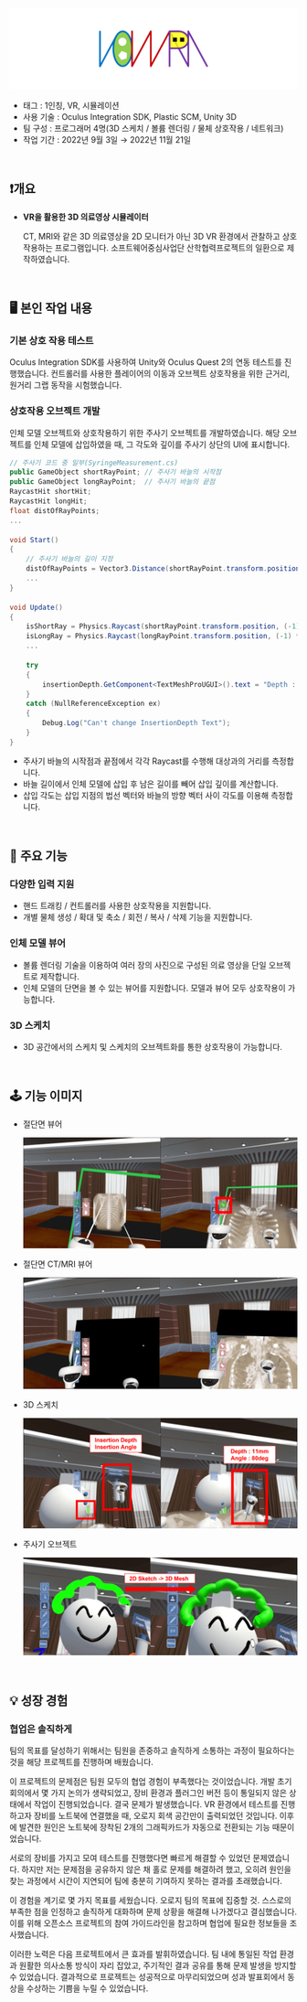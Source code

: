 ![배너.png](/ReadMeSource/banner.png)

- 태그 : 1인칭, VR, 시뮬레이션
- 사용 기술 : Oculus Integration SDK, Plastic SCM, Unity 3D
- 팀 구성 : 프로그래머 4명(3D 스케치 / 볼륨 렌더링 / 물체 상호작용 / 네트워크)
- 작업 기간 : 2022년 9월 3일 → 2022년 11월 21일
<br>

## ❗개요
- **VR을 활용한 3D 의료영상 시뮬레이터**
    
     CT, MRI와 같은 3D 의료영상을 2D 모니터가 아닌 3D VR 환경에서 관찰하고 상호작용하는 프로그램입니다. 소프트웨어중심사업단 산학협력프로젝트의 일환으로 제작하였습니다.
<br>


## 🖥️ 본인 작업 내용

### 기본 상호 작용 테스트

 Oculus Integration SDK를 사용하여 Unity와 Oculus Quest 2의 연동 테스트를 진행했습니다. 컨트롤러를 사용한 플레이어의 이동과 오브젝트 상호작용을 위한 근거리, 원거리 그랩 동작을 시험했습니다.

### 상호작용 오브젝트 개발
 인체 모델 오브젝트와 상호작용하기 위한 주사기 오브젝트를 개발하였습니다. 해당 오브젝트를 인체 모델에 삽입하였을 때, 그 각도와 깊이를 주사기 상단의 UI에 표시합니다.  

```cs
// 주사기 코드 중 일부(SyringeMeasurement.cs)
public GameObject shortRayPoint; // 주사기 바늘의 시작점
public GameObject longRayPoint;  // 주사기 바늘의 끝점
RaycastHit shortHit;
RaycastHit longHit;
float distOfRayPoints;
...

void Start()
{
    // 주사기 바늘의 길이 지정
    distOfRayPoints = Vector3.Distance(shortRayPoint.transform.position, longRayPoint.transform.position);
	...
}

void Update()
{
    isShortRay = Physics.Raycast(shortRayPoint.transform.position, (-1) * shortRayPoint.transform.up, out shortHit, maxDistance);
    isLongRay = Physics.Raycast(longRayPoint.transform.position, (-1) * longRayPoint.transform.up, out longHit, maxDistance);
    ...

    try
    {
        insertionDepth.GetComponent<TextMeshProUGUI>().text = "Depth : " + (Mathf.Round(1000 * (distOfRayPoints - longHit.distance))).ToString() + "mm";
    }
    catch (NullReferenceException ex)
    {
        Debug.Log("Can't change InsertionDepth Text");
    }
}
```
- 주사기 바늘의 시작점과 끝점에서 각각 Raycast를 수행해 대상과의 거리를 측정합니다.
- 바늘 길이에서 인체 모델에 삽입 후 남은 길이를 빼어 삽입 깊이를 계산합니다.
- 삽입 각도는 삽입 지점의 법선 벡터와 바늘의 방향 벡터 사이 각도를 이용해 측정합니다.
<br>

## 📜 주요 기능

### 다양한 입력 지원

- 핸드 트래킹 / 컨트롤러를 사용한 상호작용을 지원합니다.
- 개별 물체 생성 / 확대 및 축소 / 회전 / 복사 / 삭제 기능을 지원합니다.

### 인체 모델 뷰어

- 볼륨 렌더링 기술을 이용하여 여러 장의 사진으로 구성된 의료 영상을 단일 오브젝트로 제작합니다.
- 인체 모델의 단면을 볼 수 있는 뷰어를 지원합니다. 모델과 뷰어 모두 상호작용이 가능합니다.

### 3D 스케치

- 3D 공간에서의 스케치 및 스케치의 오브젝트화를 통한 상호작용이 가능합니다.
<br>

## 🕹️ 기능 이미지
- 절단면 뷰어
    
    ![절단면 뷰어.png](/ReadMeSource/viewer1.png)
    
- 절단면 CT/MRI 뷰어
    
    ![절단면 CTnMRI.png](/ReadMeSource/viewer2.png)
    
- 3D 스케치
    
    ![3D 스케치.png](/ReadMeSource/3Dsketch.png)
    
- 주사기 오브젝트
    
    ![주사기.png](/ReadMeSource/syringe.png)
<br>    


## 💡 성장 경험

### 협업은 솔직하게

팀의 목표를 달성하기 위해서는 팀원을 존중하고 솔직하게 소통하는 과정이 필요하다는 것을 해당 프로젝트를 진행하며 배웠습니다. 

 이 프로젝트의 문제점은 팀원 모두의 협업 경험이 부족했다는 것이었습니다. 개발 초기 회의에서 몇 가지 논의가 생략되었고, 장비 환경과 플러그인 버전 등이 통일되지 않은 상태에서 작업이 진행되었습니다. 결국 문제가 발생했습니다. VR 환경에서 테스트를 진행하고자 장비를 노트북에 연결했을 때, 오로지 회색 공간만이 출력되었던 것입니다. 이후에 발견한 원인은 노트북에 장착된 2개의 그래픽카드가 자동으로 전환되는 기능 때문이었습니다.

 서로의 장비를 가지고 모여 테스트를 진행했다면 빠르게 해결할 수 있었던 문제였습니다. 하지만 저는 문제점을 공유하지 않은 채 홀로 문제를 해결하려 했고, 오히려 원인을 찾는 과정에서 시간이 지연되어 팀에 충분히 기여하지 못하는 결과를 초래했습니다. 

 이 경험을 계기로 몇 가지 목표를 세웠습니다. 오로지 팀의 목표에 집중할 것. 스스로의 부족한 점을 인정하고 솔직하게 대화하며 문제 상황을 해결해 나가겠다고 결심했습니다. 이를 위해 오픈소스 프로젝트의 참여 가이드라인을 참고하며 협업에 필요한 정보들을 조사했습니다.

 이러한 노력은 다음 프로젝트에서 큰 효과를 발휘하였습니다. 팀 내에 통일된 작업 환경과 원활한 의사소통 방식이 자리 잡았고, 주기적인 결과 공유를 통해  문제 발생을 방지할 수 있었습니다. 결과적으로 프로젝트는 성공적으로 마무리되었으며 성과 발표회에서 동상을 수상하는 기쁨을 누릴 수 있었습니다.


